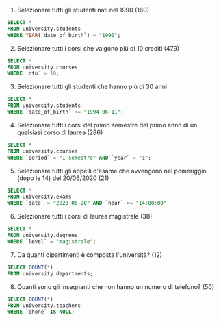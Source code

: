 1. Selezionare tutti gli studenti nati nel 1990 (160)

```sql
SELECT * 
FROM university.students
WHERE YEAR(`date_of_birth`) = "1990";
```

2. Selezionare tutti i corsi che valgono più di 10 crediti (479)

```sql
SELECT * 
FROM university.courses
WHERE `cfu` > 10;
```

3. Selezionare tutti gli studenti che hanno più di 30 anni

```sql
SELECT * 
FROM university.students
WHERE `date_of_birth` <= "1994-06-11";
```

4. Selezionare tutti i corsi del primo semestre del primo anno di un qualsiasi corso di laurea (286)

```sql
SELECT * 
FROM university.courses
WHERE `period` = "I semestre" AND `year` = "1";
```

5. Selezionare tutti gli appelli d'esame che avvengono nel pomeriggio (dopo le 14) del 20/06/2020 (21)

```sql
SELECT * 
FROM university.exams
WHERE `date` = "2020-06-20" AND `hour` >= "14:00:00"
```

6. Selezionare tutti i corsi di laurea magistrale (38)

```sql
SELECT * 
FROM university.degrees
WHERE `level` = "magistrale";
```

7. Da quanti dipartimenti è composta l'università? (12)

```sql
SELECT COUNT(*) 
FROM university.departments;
```

8. Quanti sono gli insegnanti che non hanno un numero di telefono? (50)

```sql
SELECT COUNT(*) 
FROM university.teachers
WHERE `phone` IS NULL;
```
